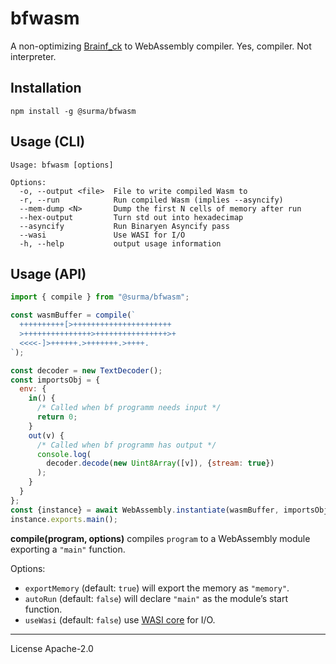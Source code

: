 # bfwasm

A non-optimizing [Brainf_ck][bf] to WebAssembly compiler. Yes, compiler. Not interpreter.

## Installation

```
npm install -g @surma/bfwasm
```

## Usage (CLI)

```
Usage: bfwasm [options]

Options:
  -o, --output <file>  File to write compiled Wasm to
  -r, --run            Run compiled Wasm (implies --asyncify)
  --mem-dump <N>       Dump the first N cells of memory after run
  --hex-output         Turn std out into hexadecimap
  --asyncify           Run Binaryen Asyncify pass
  --wasi               Use WASI for I/O
  -h, --help           output usage information
```

## Usage (API)

```js
import { compile } from "@surma/bfwasm";

const wasmBuffer = compile(`
  ++++++++++[>++++++++++++++++++++++
  >+++++++++++++++>++++++++++++++++>+
  <<<<-]>++++++.>+++++++.>++++.
`);

const decoder = new TextDecoder();
const importsObj = {
  env: {
    in() {
      /* Called when bf programm needs input */
      return 0;
    }
    out(v) {
      /* Called when bf programm has output */
      console.log(
        decoder.decode(new Uint8Array([v]), {stream: true})
      );
    }
  }
};
const {instance} = await WebAssembly.instantiate(wasmBuffer, importsObj);
instance.exports.main();
```

**compile(program, options)** compiles `program` to a WebAssembly module exporting a `"main"` function.

Options:

- `exportMemory` (default: `true`) will export the memory as `"memory"`.
- `autoRun` (default: `false`) will declare `"main"` as the module’s start function.
- `useWasi` (default: `false`) use [WASI core] for I/O.

---

License Apache-2.0

[bf]: http://www.muppetlabs.com/~breadbox/bf/
[wasi core]: https://github.com/CraneStation/wasmtime/blob/master/docs/WASI-api.md
